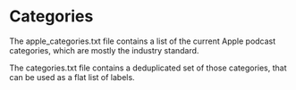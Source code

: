 # Categories

The apple_categories.txt file contains a list of the current Apple podcast categories, which are mostly the industry standard.  

The categories.txt file contains a deduplicated set of those categories, that can be used as a flat list of labels.

